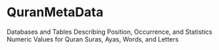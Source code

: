 # QuranMetaData
Databases and Tables Describing Position, Occurrence, and Statistics Numeric Values for Quran Suras, Ayas, Words, and Letters 
